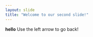 ```yaml
---
layout: slide
title: "Welcome to our second slide!"
---
```

**hello**
Use the left arrow to go back!
